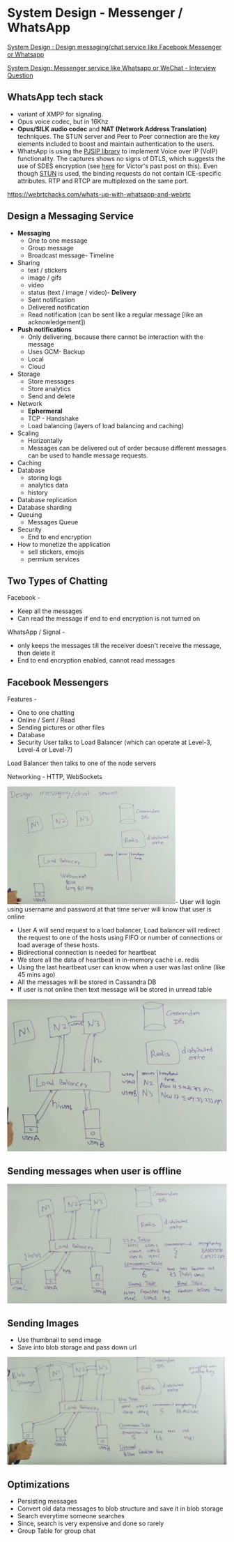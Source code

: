 # System Design - Messenger / WhatsApp

[System Design : Design messaging/chat service like Facebook Messenger or Whatsapp](https://www.youtube.com/watch?v=zKPNUMkwOJE)

[System Design: Messenger service like Whatsapp or WeChat - Interview Question](https://www.youtube.com/watch?v=5m0L0k8ZtEs)

## WhatsApp tech stack

- variant of XMPP for signaling.
- Opus voice codec, but in 16Khz
- **Opus/SILK audio codec** and **NAT (Network Address Translation)** techniques. The STUN server and Peer to Peer connection are the key elements included to boost and maintain authentication to the users.
- WhatsApp is using the [PJSIP library](http://www.pjsip.org/) to implement Voice over IP (VoIP) functionality. The captures shows no signs of DTLS, which suggests the use of SDES encryption (see [here](https://webrtchacks.com/webrtc-must-implement-dtls-srtp-but-must-not-implement-sdes/) for Victor's past post on this). Even though [STUN](https://webrtchacks.com/stun-helps-webrtc-traverse-nats/) is used, the binding requests do not contain ICE-specific attributes. RTP and RTCP are multiplexed on the same port.

https://webrtchacks.com/whats-up-with-whatsapp-and-webrtc

## Design a Messaging Service

- **Messaging**
  - One to one message
  - Group message
  - Broadcast message- Timeline
- Sharing
  - text / stickers
  - image / gifs
  - video
  - status (text / image / video)- **Delivery**
  - Sent notification
  - Delivered notification
  - Read notification (can be sent like a regular message [like an acknowledgement])
- **Push notifications**
  - Only delivering, because there cannot be interaction with the message
  - Uses GCM- Backup
  - Local
  - Cloud
- Storage
  - Store messages
  - Store analytics
  - Send and delete
- Network
  - **Ephermeral**
  - TCP - Handshake
  - Load balancing (layers of load balancing and caching)
- Scaling
  - Horizontally
  - Messages can be delivered out of order because different messages can be used to handle message requests.
- Caching
- Database
  - storing logs
  - analytics data
  - history
- Database replication
- Database sharding
- Queuing
  - Messages Queue
- Security
  - End to end encryption
- How to monetize the application
  - sell stickers, emojis
  - permium services

## Two Types of Chatting

Facebook -

- Keep all the messages
- Can read the message if end to end encryption is not turned on

WhatsApp / Signal -

- only keeps the messages till the receiver doesn't receive the message, then delete it
- End to end encryption enabled, cannot read messages

## Facebook Messengers

Features -

- One to one chatting
- Online / Sent / Read
- Sending pictures or other files
- Database
- Security
User talks to Load Balancer (which can operate at Level-3, Level-4 or Level-7)

Load Balancer then talks to one of the node servers

Networking - HTTP, WebSockets

![image](../../media/System-Design-Messenger-WhatsApp-image1.jpg)- User will login using username and password at that time server will know that user is online

- User A will send request to a load balancer, Load balancer will redirect the request to one of the hosts using FIFO or number of connections or load average of these hosts.
- Bidirectional connection is needed for heartbeat
- We store all the data of heartbeat in in-memory cache i.e. redis
- Using the last heartbeat user can know when a user was last online (like 45 mins ago)
- All the messages will be stored in Cassandra DB
- If user is not online then text message will be stored in unread table

![image](../../media/System-Design-Messenger-WhatsApp-image2.jpg)

## Sending messages when user is offline

![image](../../media/System-Design-Messenger-WhatsApp-image3.jpg)

## Sending Images

- Use thumbnail to send image
- Save into blob storage and pass down url

![image](../../media/System-Design-Messenger-WhatsApp-image4.jpg)

## Optimizations

- Persisting messages
- Convert old data messages to blob structure and save it in blob storage
- Search everytime someone searches
- Since, search is very expensive and done so rarely
- Group Table for group chat
